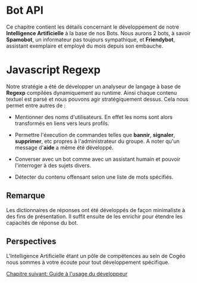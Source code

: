 # Bot API

Ce chapitre contient les détails concernant le développement de notre **Intelligence Artificielle** à la base de nos Bots.
Nous aurons 2 bots, à savoir **Spamobot**, un informateur pas toujours sympathique, et **Friendybot**, assistant exemplaire et employé du mois depuis son embauche.

# Javascript Regexp

Notre stratégie a été de développer un analyseur de langage à base de **Regexp** compilées dynamiquement au runtime.
Ainsi chaque contenu textuel est parsé et nous pouvons agir stratégiquement dessus.
Cela nous permet entre autres de :

- Mentionner des noms d'utilisateurs. En effet les noms sont alors transformés en liens vers leurs profils.

- Permettre l'éxecution de commandes telles que **bannir**, **signaler**, **supprimer**, etc propres à l'administrateur du groupe. A noter qu'un message d'**aide** a même été développé.

- Converser avec un bot comme avec un assistant humain et pouvoir l'interroger à des sujets divers.

- Détecter du contenu offensant selon une liste de mots spécifiés.

## Remarque

Les dictionnaires de réponses ont été développés de façon minimaliste à des fins de présentation. Il suffit ensuite de les enrichir pour étendre les capacités de réponse du bot.

## Perspectives

L'Intelligence Artificielle étant un pôle de compétences au sein de Cogéo nous sommes à votre écoute pour tout développement spécifique.

<a href="{{ site.baseUrl }}back-end/developer-guide/" class="btn btn-green">Chapitre suivant: Guide à l'usage du développeur</a>
